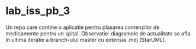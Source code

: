 # lab_iss_pb_3
Un repo care contine o aplicatie pentru plasarea comenzilor de medicamente pentru un spital.
Observatie: diagramele de actualitate se afla in ultima iteratie a branch-ului master cu extensia .mdj (StarUML).
